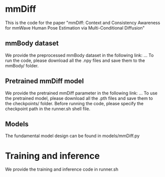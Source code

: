 # mmDiff
This is the code for the paper "mmDiff: Context and Consistency Awareness for mmWave Human Pose Estimation via Multi-Conditional Diffusion"

## mmBody dataset
We provide the preprocessed mmBody dataset in the following link: ... To run the code, please download all the .npy files and save them to the mmBody/ folder.

## Pretrained mmDiff model
We provide the pretrained mmDiff parameter in the following link: ... To use the pretrained model, please download all the .pth files and save them to the checkpoints/ folder. Before running the code, please specify the checkpoint path in the runner.sh shell file.

## Models
The fundamental model design can be found in models/mmDiff.py

# Training and inference
We provide the training and inference code in runner.sh
